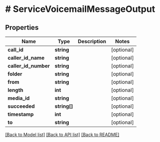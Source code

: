 # # ServiceVoicemailMessageOutput

## Properties

Name | Type | Description | Notes
------------ | ------------- | ------------- | -------------
**call_id** | **string** |  | [optional]
**caller_id_name** | **string** |  | [optional]
**caller_id_number** | **string** |  | [optional]
**folder** | **string** |  | [optional]
**from** | **string** |  | [optional]
**length** | **int** |  | [optional]
**media_id** | **string** |  | [optional]
**succeeded** | **string[]** |  | [optional]
**timestamp** | **int** |  | [optional]
**to** | **string** |  | [optional]

[[Back to Model list]](../../README.md#models) [[Back to API list]](../../README.md#endpoints) [[Back to README]](../../README.md)
